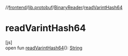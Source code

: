 //[frontend](../../../index.md)/[lib.protobuf](../index.md)/[BinaryReader](index.md)/[readVarintHash64](read-varint-hash64.md)

# readVarintHash64

[js]\
open fun [readVarintHash64](read-varint-hash64.md)(): [String](https://kotlinlang.org/api/latest/jvm/stdlib/kotlin/-string/index.html)
